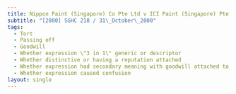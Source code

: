 ```yaml
---
title: Nippon Paint (Singapore) Co Pte Ltd v ICI Paint (Singapore) Pte Ltd
subtitle: "[2000] SGHC 218 / 31\_October\_2000"
tags:
  - Tort
  - Passing off
  - Goodwill
  - Whether expression \"3 in 1\" generic or descriptor
  - Whether distinctive or having a reputation attached
  - Whether expression had secondary meaning with goodwill attached to it
  - Whether expression caused confusion
layout: single
---
```



